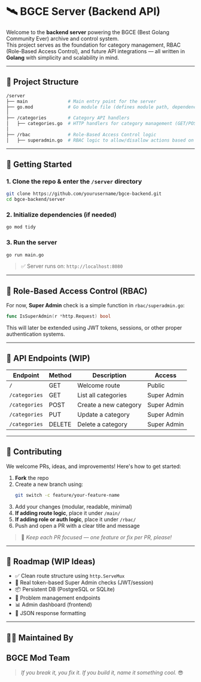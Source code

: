 # 🛰️ BGCE Server (Backend API)

Welcome to the **backend server** powering the BGCE (Best Golang Community Ever) archive and control system.  
This project serves as the foundation for category management, RBAC (Role-Based Access Control), and future API integrations — all written in **Golang** with simplicity and scalability in mind.

---

## 📁 Project Structure

```bash
/server
├── main               # Main entry point for the server
├── go.mod             # Go module file (defines module path, dependencies)
│
├── /categories        # Category API handlers
│   ├── categories.go  # HTTP handlers for category management (GET/POST/etc)
│
├── /rbac              # Role-Based Access Control logic
│   ├── superadmin.go  # RBAC logic to allow/disallow actions based on role
```

---

## 🚀 Getting Started

### 1. Clone the repo & enter the `/server` directory
```bash
git clone https://github.com/yourusername/bgce-backend.git
cd bgce-backend/server
```

### 2. Initialize dependencies (if needed)
```bash
go mod tidy
```

### 3. Run the server
```bash
go run main.go
```

> ✅ Server runs on: `http://localhost:8080`

---

## 🔐 Role-Based Access Control (RBAC)

For now, **Super Admin** check is a simple function in `rbac/superadmin.go`:
```go
func IsSuperAdmin(r *http.Request) bool
```

This will later be extended using JWT tokens, sessions, or other proper authentication systems.

---

## 🧩 API Endpoints (WIP)

| Endpoint         | Method | Description                  | Access        |
|------------------|--------|------------------------------|---------------|
| `/`              | GET    | Welcome route                | Public        |
| `/categories`    | GET    | List all categories          | Super Admin   |
| `/categories`    | POST   | Create a new category        | Super Admin   |
| `/categories`    | PUT    | Update a category            | Super Admin   |
| `/categories`    | DELETE | Delete a category            | Super Admin   |

---

## 🤝 Contributing

We welcome PRs, ideas, and improvements! Here's how to get started:

1. **Fork** the repo
2. Create a new branch using:
   ```bash
   git switch -c feature/your-feature-name
   ```
3. Add your changes (modular, readable, minimal)
4. **If adding route logic**, place it under `/main/`
5. **If adding role or auth logic**, place it under `/rbac/`
6. Push and open a PR with a clear title and message

> 📌 _Keep each PR focused — one feature or fix per PR, please!_

---

## 🔮 Roadmap (WIP Ideas)

- ✅ Clean route structure using `http.ServeMux`
- 🔐 Real token-based Super Admin checks (JWT/session)
- 📦 Persistent DB (PostgreSQL or SQLite)
- 🧩 Problem management endpoints
- 📊 Admin dashboard (frontend)
- 🔄 JSON response formatting

---

## 🧑‍💻 Maintained By

BGCE Mod Team
---

> _If you break it, you fix it. If you build it, name it something cool._ 😎

